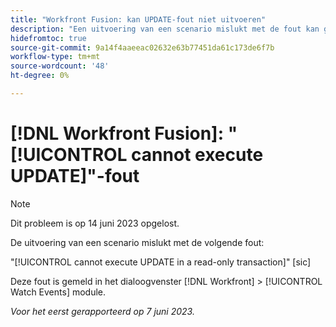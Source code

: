 ```yaml
---
title: "Workfront Fusion: kan UPDATE-fout niet uitvoeren"
description: "Een uitvoering van een scenario mislukt met de fout kan geen UPDATE uitvoeren in een alleen-lezen transactie."
hidefromtoc: true
source-git-commit: 9a14f4aaeeac02632e63b77451da61c173de6f7b
workflow-type: tm+mt
source-wordcount: '48'
ht-degree: 0%

---
```



# [!DNL Workfront Fusion]: &quot;[!UICONTROL cannot execute UPDATE]&quot;-fout

>[!NOTE]
>
>Dit probleem is op 14 juni 2023 opgelost.

De uitvoering van een scenario mislukt met de volgende fout:

&quot;[!UICONTROL cannot execute UPDATE in a read-only transaction]&quot; [sic]

Deze fout is gemeld in het dialoogvenster [!DNL Workfront] > [!UICONTROL Watch Events] module.

_Voor het eerst gerapporteerd op 7 juni 2023._

